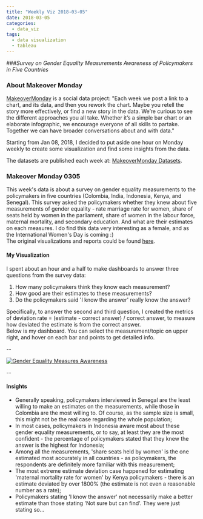 ```yaml
---
title: "Weekly Viz 2018-03-05"
date: 2018-03-05
categories:
  - data_viz
tags:
  - data visualization
  - tableau
---
```


###*Survey on Gender Equality Measurements Awareness of Policymakers in Five Countries*


### About Makeover Monday

[MakeoverMonday](http://www.makeovermonday.co.uk/) is a social data project:
"Each week we post a link to a chart, and its data, and then you rework the chart.
Maybe you retell the story more effectively, or find a new story in the data.
We’re curious to see the different approaches you all take. Whether it’s a simple bar chart or an elaborate infographic, we encourage everyone of all skills to partake.
Together we can have broader conversations about and with data."

Starting from Jan 08, 2018, I decided to put aside one hour on Monday weekly to create some visualization and find some insights from the data.

The datasets are published each week at: [MakeoverMonday Datasets](http://www.makeovermonday.co.uk/data/).

### Makeover Monday 0305

This week's data is about a survey on gender equality measurements to the policymakers in five countries (Colombia, India, Indonesia, Kenya, and Senegal).
This survey asked the policymakers whether they knew about five measurements of gender equality - rate marriage rate for women, share of seats held by women in the parliament, share of women in the labour force, maternal mortality, and secondary education.
And what are their estimates on each measures.
I do find this data very interesting as a female, and as the International Women's Day is coming :)  
The original visualizations and reports could be found [here](http://www.equalmeasures2030.org/products/policymaker-report/).


#### My Visualization

I spent about an hour and a half to make dashboards to answer three questions from the survey data:  
1. How many policymakers think they know each measurement?  
2. How good are their estimates to these measurements?
3. Do the policymakers said 'I know the answer' really know the answer?  

Specifically, to answer the second and third question, I created the metrics of deviation rate = (estimate - correct answer) / correct answer, to measure how deviated the estimate is from the correct answer.  
Below is my dashboard. You can select the measurement/topic on upper right, and hover on each bar and points to get detailed info.

--  

<div class='tableauPlaceholder' id='viz1537848762435' style='position: relative'>
<noscript><a href='#'>
  <img alt='Gender Equality Measures Awareness ' src='https:&#47;&#47;public.tableau.com&#47;static&#47;images&#47;Ma&#47;MakeOverMonday0305&#47;GenderEqualityMeasuresAwareness&#47;1_rss.png' style='border: none' />
</a></noscript>
<object class='tableauViz'  style='display:none;'>
  <param name='host_url' value='https%3A%2F%2Fpublic.tableau.com%2F' />
  <param name='embed_code_version' value='3' />
  <param name='site_root' value='' />
  <param name='name' value='MakeOverMonday0305&#47;GenderEqualityMeasuresAwareness' />
  <param name='tabs' value='no' />
  <param name='toolbar' value='yes' />
  <param name='static_image' value='https:&#47;&#47;public.tableau.com&#47;static&#47;images&#47;Ma&#47;MakeOverMonday0305&#47;GenderEqualityMeasuresAwareness&#47;1.png' />
  <param name='animate_transition' value='yes' />
  <param name='display_static_image' value='yes' />
  <param name='display_spinner' value='yes' />
  <param name='display_overlay' value='yes' />
  <param name='display_count' value='yes' />
</object></div>                
<script type='text/javascript'>     
  var divElement = document.getElementById('viz1537848762435');    
  var vizElement = divElement.getElementsByTagName('object')[0];                    
  vizElement.style.width='800px';vizElement.style.height='827px';            
  var scriptElement = document.createElement('script');               
  scriptElement.src = 'https://public.tableau.com/javascripts/api/viz_v1.js';                    
  vizElement.parentNode.insertBefore(scriptElement, vizElement);                
</script>


--  

#### Insights
* Generally speaking, policymakers interviewed in Senegal are the least willing to make an estimates on the measurements, while those in Colombia are the most willing to. Of course, as the sample size is small, this might not be the real case regarding the whole population;    
* In most cases, policymakers in Indonesia aware most about these gender equality measurements, or to say, at least they are the most confident - the percentage of policymakers stated that they knew the answer is the highest for Indonesia;  
* Among all the measurements, 'share seats held by women' is the one estimated most accurately in all countries - as policymakers, the respondents are definitely more familiar with this measurement;  
* The most extreme estimate deviation case happened for estimating 'maternal mortality rate for women' by Kenya policymakers - there is an estimate deviated by over 1800% (the estimate is not even a reasonable number as a rate);  
* Policymakers stating 'I know the answer' not necessarily make a better estimate than those stating 'Not sure but can find'. They were just stating so...  

